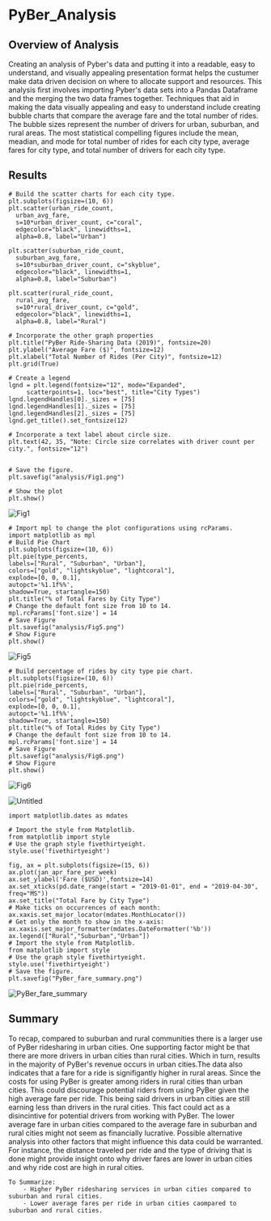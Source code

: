 # PyBer_Analysis
## Overview of Analysis
Creating an analysis of Pyber's data and putting it into a readable, easy to understand, and visually appealing presentation format helps the custumer make data driven decision on where to allocate support and resources. This analysis first involves importing Pyber's data sets into a Pandas Dataframe and the merging the two data frames together. Techniques that aid in making the data visually appealing and easy to understand include creating bubble charts that compare the average fare and the total number of rides. The bubble sizes represent the number of drivers for urban, suburban, and rural areas. The most statistical compelling figures include the mean, meadian, and mode for total number of rides for each city type, average fares for city type, and total number of drivers for each city type.
## Results

    # Build the scatter charts for each city type.
    plt.subplots(figsize=(10, 6))
    plt.scatter(urban_ride_count,
      urban_avg_fare,
      s=10*urban_driver_count, c="coral",
      edgecolor="black", linewidths=1,
      alpha=0.8, label="Urban")

    plt.scatter(suburban_ride_count,
      suburban_avg_fare,
      s=10*suburban_driver_count, c="skyblue",
      edgecolor="black", linewidths=1,
      alpha=0.8, label="Suburban")

    plt.scatter(rural_ride_count,
      rural_avg_fare,
      s=10*rural_driver_count, c="gold",
      edgecolor="black", linewidths=1,
      alpha=0.8, label="Rural")

    # Incorporate the other graph properties
    plt.title("PyBer Ride-Sharing Data (2019)", fontsize=20)
    plt.ylabel("Average Fare ($)", fontsize=12)
    plt.xlabel("Total Number of Rides (Per City)", fontsize=12)
    plt.grid(True)

    # Create a legend
    lgnd = plt.legend(fontsize="12", mode="Expanded",
         scatterpoints=1, loc="best", title="City Types")
    lgnd.legendHandles[0]._sizes = [75]
    lgnd.legendHandles[1]._sizes = [75]
    lgnd.legendHandles[2]._sizes = [75]
    lgnd.get_title().set_fontsize(12)

    # Incorporate a text label about circle size.
    plt.text(42, 35, "Note: Circle size correlates with driver count per city.", fontsize="12")


    # Save the figure.
    plt.savefig("analysis/Fig1.png")

    # Show the plot
    plt.show()

![Fig1](https://user-images.githubusercontent.com/104540261/177507290-e5704b60-240e-4f23-9252-514d5d12e30d.png)

    # Import mpl to change the plot configurations using rcParams.
    import matplotlib as mpl
    # Build Pie Chart
    plt.subplots(figsize=(10, 6))
    plt.pie(type_percents,
    labels=["Rural", "Suburban", "Urban"],
    colors=["gold", "lightskyblue", "lightcoral"],
    explode=[0, 0, 0.1],
    autopct='%1.1f%%',
    shadow=True, startangle=150)
    plt.title("% of Total Fares by City Type")
    # Change the default font size from 10 to 14.
    mpl.rcParams['font.size'] = 14
    # Save Figure
    plt.savefig("analysis/Fig5.png")
    # Show Figure
    plt.show()

![Fig5](https://user-images.githubusercontent.com/104540261/177507350-c790058c-1aef-4af1-92d2-8f700f63540f.png)

    # Build percentage of rides by city type pie chart.
    plt.subplots(figsize=(10, 6))
    plt.pie(ride_percents,
    labels=["Rural", "Suburban", "Urban"],
    colors=["gold", "lightskyblue", "lightcoral"],
    explode=[0, 0, 0.1],
    autopct='%1.1f%%',
    shadow=True, startangle=150)
    plt.title("% of Total Rides by City Type")
    # Change the default font size from 10 to 14.
    mpl.rcParams['font.size'] = 14
    # Save Figure
    plt.savefig("analysis/Fig6.png")
    # Show Figure
    plt.show()


![Fig6](https://user-images.githubusercontent.com/104540261/177507401-b6c185ae-8901-4b14-ba3f-14066af1716d.png)


![Untitled](https://user-images.githubusercontent.com/104540261/177517857-bac1750d-d60a-46b9-b233-01e32849431a.png)

    import matplotlib.dates as mdates

    # Import the style from Matplotlib.
    from matplotlib import style
    # Use the graph style fivethirtyeight.
    style.use('fivethirtyeight')

    fig, ax = plt.subplots(figsize=(15, 6))
    ax.plot(jan_apr_fare_per_week)
    ax.set_ylabel('Fare ($USD)',fontsize=14)
    ax.set_xticks(pd.date_range(start = "2019-01-01", end = "2019-04-30", freq="MS"))
    ax.set_title("Total Fare by City Type")
    # Make ticks on occurrences of each month:
    ax.xaxis.set_major_locator(mdates.MonthLocator())
    # Get only the month to show in the x-axis:
    ax.xaxis.set_major_formatter(mdates.DateFormatter('%b'))
    ax.legend(["Rural","Suburban","Urban"])
    # Import the style from Matplotlib.
    from matplotlib import style
    # Use the graph style fivethirtyeight.
    style.use('fivethirtyeight')
    # Save the figure.
    plt.savefig("PyBer_fare_summary.png")


![PyBer_fare_summary](https://user-images.githubusercontent.com/104540261/177510648-ef358b7b-b068-41c5-b9c4-8e8e1cd20f3d.png)
## Summary
To recap, compared to suburban and rural communities there is a larger use of PyBer ridesharing in urban cities. One supporting factor might be that there are more drivers in urban cities than rural cities. Which in turn, results in the majority of PyBer's revenue occurs in urban cities.The data also indicates that a fare for a ride is signifigantly higher in rural areas. Since the costs for using PyBer is greater among riders in rural cities than urban cities. This could discourage potential riders from using PyBer given the high average fare per ride. This being said drivers in urban cities are still earning less than drivers in the rural cities. This fact could act as a disincintive for potential drivers from working with PyBer. The lower average fare in urban cities compared to the average fare in suburban and rural cities might not seem as financially lucrative. Possible alternative analysis into other factors that might influence this data could be warranted. For instance, the distance traveled per ride and the type of driving that is done might provide insight onto why driver fares are lower in urban cities and why ride cost are high in rural cities. 


    To Summarize:
        - Higher PyBer ridesharing services in urban cities compared to suburban and rural cities.
        - Lower average fares per ride in urban cities caompared to suburban and rural cities.

